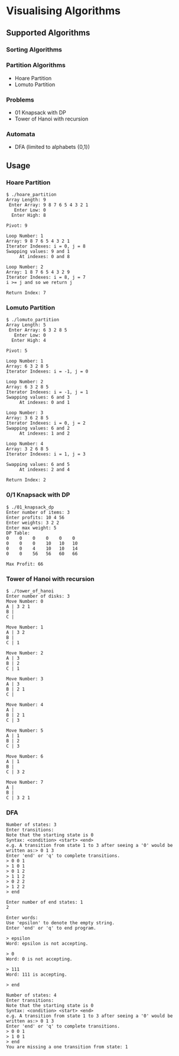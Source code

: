 # Visualising Algorithms

## Supported Algorithms
### Sorting Algorithms
### Partition Algorithms

- Hoare Partition
- Lomuto Partition

### Problems

- 01 Knapsack with DP
- Tower of Hanoi with recursion

### Automata

- DFA (limited to alphabets {0,1})

## Usage

### Hoare Partition
```
$ ./hoare_partition        
Array Length: 9
 Enter Array: 9 8 7 6 5 4 3 2 1
   Enter Low: 0
  Enter High: 8

Pivot: 9

Loop Number: 1
Array: 9 8 7 6 5 4 3 2 1 
Iterator Indexes: i = 0, j = 8
Swapping values: 9 and 1
     At indexes: 0 and 8

Loop Number: 2
Array: 1 8 7 6 5 4 3 2 9 
Iterator Indexes: i = 8, j = 7
i >= j and so we return j

Return Index: 7
```
### Lomuto Partition
```
$ ./lomuto_partition
Array Length: 5
 Enter Array: 6 3 2 8 5
   Enter Low: 0
  Enter High: 4

Pivot: 5

Loop Number: 1
Array: 6 3 2 8 5 
Iterator Indexes: i = -1, j = 0

Loop Number: 2
Array: 6 3 2 8 5 
Iterator Indexes: i = -1, j = 1
Swapping values: 6 and 3
     At indexes: 0 and 1

Loop Number: 3
Array: 3 6 2 8 5 
Iterator Indexes: i = 0, j = 2
Swapping values: 6 and 2
     At indexes: 1 and 2

Loop Number: 4
Array: 3 2 6 8 5 
Iterator Indexes: i = 1, j = 3

Swapping values: 6 and 5
     At indexes: 2 and 4

Return Index: 2
```

### 0/1 Knapsack with DP
```
$ ./01_knapsack_dp
Enter number of items: 3
Enter profits: 10 4 56
Enter weights: 3 2 2
Enter max weight: 5
DP Table: 
0    0    0    0    0    0    
0    0    0    10   10   10   
0    0    4    10   10   14   
0    0    56   56   60   66   

Max Profit: 66
```

### Tower of Hanoi with recursion
```
$ ./tower_of_hanoi
Enter number of disks: 3
Move Number: 0
A | 3 2 1 
B | 
C | 

Move Number: 1
A | 3 2 
B | 
C | 1 

Move Number: 2
A | 3 
B | 2 
C | 1 

Move Number: 3
A | 3 
B | 2 1 
C | 

Move Number: 4
A | 
B | 2 1 
C | 3 

Move Number: 5
A | 1 
B | 2 
C | 3 

Move Number: 6
A | 1 
B | 
C | 3 2 

Move Number: 7
A | 
B | 
C | 3 2 1
```

### DFA
```
Number of states: 3
Enter transitions:
Note that the starting state is 0
Syntax: <condition> <start> <end>
e.g. A transition from state 1 to 3 after seeing a '0' would be written as:> 0 1 3
Enter 'end' or 'q' to complete transitions.
> 0 0 1
> 1 0 1
> 0 1 2
> 1 1 2
> 0 2 2
> 1 2 2
> end

Enter number of end states: 1
2

Enter words:
Use 'epsilon' to denote the empty string.
Enter 'end' or 'q' to end program.

> epsilon
Word: epsilon is not accepting.

> 0
Word: 0 is not accepting.

> 111
Word: 111 is accepting.

> end
```

```
Number of states: 4
Enter transitions:
Note that the starting state is 0
Syntax: <condition> <start> <end>
e.g. A transition from state 1 to 3 after seeing a '0' would be written as:> 0 1 3
Enter 'end' or 'q' to complete transitions.
> 0 0 1
> 1 0 1
> end
You are missing a one transition from state: 1
```
